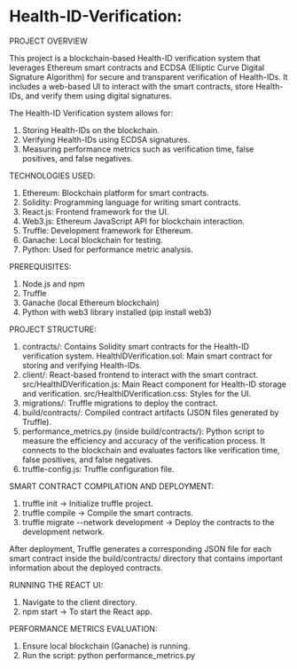 # Health-ID-Verification: 

PROJECT OVERVIEW

This project is a blockchain-based Health-ID verification system that leverages Ethereum smart contracts and ECDSA (Elliptic Curve Digital Signature Algorithm) for secure and transparent verification of Health-IDs. It includes a web-based UI to interact with the smart contracts, store Health-IDs, and verify them using digital signatures.

The Health-ID Verification system allows for:
  1) Storing Health-IDs on the blockchain.
  2) Verifying Health-IDs using ECDSA signatures.
  3) Measuring performance metrics such as verification time, false positives, and false negatives.

TECHNOLOGIES USED: 

  1) Ethereum: Blockchain platform for smart contracts.
  2) Solidity: Programming language for writing smart contracts.
  3) React.js: Frontend framework for the UI.
  4) Web3.js: Ethereum JavaScript API for blockchain interaction.
  5) Truffle: Development framework for Ethereum.
  6) Ganache: Local blockchain for testing.
  7) Python: Used for performance metric analysis.


PREREQUISITES:

  1) Node.js and npm
  2) Truffle
  3) Ganache (local Ethereum blockchain)
  4) Python with web3 library installed (pip install web3)


PROJECT STRUCTURE:

  1) contracts/: Contains Solidity smart contracts for the Health-ID verification system.
        HealthIDVerification.sol: Main smart contract for storing and verifying Health-IDs.
  2) client/: React-based frontend to interact with the smart contract.
        src/HealthIDVerification.js: Main React component for Health-ID storage and verification.
        src/HealthIDVerification.css: Styles for the UI.
  3) migrations/: Truffle migrations to deploy the contract.
  4) build/contracts/: Compiled contract artifacts (JSON files generated by Truffle).
  5) performance_metrics.py (inside build/contracts/): Python script to measure the efficiency and accuracy of the verification process. It connects to the blockchain and evaluates factors like verification time, false positives, and false negatives.
  6) truffle-config.js: Truffle configuration file.

SMART CONTRACT COMPILATION AND DEPLOYMENT:

  1) truffle init -> Initialize truffle project.
  2) truffle compile -> Compile the smart contracts.
  3) truffle migrate --network development -> Deploy the contracts to the development network.

After deployment, Truffle generates a corresponding JSON file for each smart contract inside the build/contracts/ directory that contains important information about the deployed contracts.

RUNNING THE REACT UI:

  1) Navigate to the client directory.
  2) npm start -> To start the React app.

PERFORMANCE METRICS EVALUATION:
  
  1) Ensure local blockchain (Ganache) is running.
  2) Run the script: python performance_metrics.py
